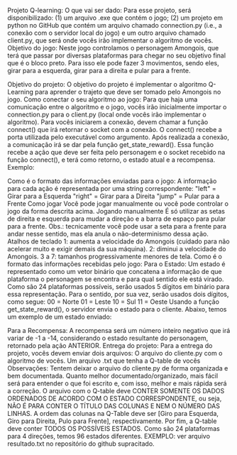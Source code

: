 Projeto Q-learning:
O que vai ser dado:
Para esse projeto, será disponibilizado: (1) um arquivo .exe que contém o jogo; (2) um projeto em python no GitHub que contém um arquivo chamado connection.py (i.e., a conexão com o servidor local do jogo) e um outro arquivo chamado client.py, que será onde vocês irão implementar o algoritmo de vocês.
Objetivo do jogo:
Neste jogo controlamos o personagem Amongois, que terá que passar por diversas plataformas para chegar no seu objetivo final que é o bloco preto. Para isso ele pode fazer 3 movimentos, sendo eles, girar para a esquerda, girar para a direita e pular para a frente.


Objetivo do projeto:
O objetivo do projeto é implementar o algoritmo Q-Learning para aprender o trajeto que deve ser tomado pelo Amongois no jogo.
Como conectar o seu algoritmo ao jogo:
Para que haja uma comunicação entre o algoritmo e o jogo, vocês irão inicialmente importar o connection.py para o client.py (local onde vocês irão implementar o algoritmo). Para vocês iniciarem a conexão, devem chamar a função connect() que irá retornar o socket com a conexão. O connect() recebe a porta utilizada pelo executável como argumento.
Após realizada a conexão, a comunicação irá se dar pela função get_state_reward(). Essa função recebe a ação que deve ser feita pelo personagem e o socket recebido na função connect(), e terá como retorno, o estado atual e a recompensa.
Exemplo:


Como é o formato das informações enviadas para o jogo:
A informação para cada ação é representada por uma string correspondente:
"left" = Girar para a Esquerda
"right" = Girar para a Direita
"jump" = Pular para a Frente
Como jogar
Você pode jogar manualmente ou você pode controlar o jogo da forma descrita acima.
Jogando manualmente
É só utilizar as setas de direita e esquerda para mudar a direção e a barra de espaço para pular para a frente.
Obs.: tecnicamente você pode usar a seta para a frente para andar nesse sentido, mas ela anula o não-determinismo dessa ação.
Atalhos de teclado
1: aumenta a velocidade do Amongois (cuidado para não acelerar muito e exigir demais da sua máquina).
2: diminui a velocidade do Amongois.
3 a 7: tamanhos progressivamente menores de tela.
Como é o formato das informações recebidas pelo jogo:
Para o Estado:
Um estado é representado como um vetor binário que concatena a informação de que plataforma o personagem se encontra e para qual sentido ele está virado. Como são 24 plataformas possíveis, serão usados 5 dígitos em binário para essa representação. Para o sentido, por sua vez, serão usados dois dígitos, como segue: 
00 = Norte
01 = Leste
10 = Sul
11 = Oeste
Usando a função get_state_reward(), o servidor envia o estado para o cliente. Abaixo, temos um exemplo de um estado enviado:

Para a Recompensa:
A recompensa será um número inteiro negativo que irá variar de -1 a -14, considerando o estado resultante do personagem, retornado pela ação ANTERIOR.
Entrega do projeto:
Para a entrega do projeto, vocês devem enviar dois arquivos:
O arquivo do cliente.py com o algoritmo de vocês.
Um arquivo .txt que tenha a Q-table de vocês
Observações:
Tentem deixar o arquivo do cliente.py de forma organizada e bem documentada. Quanto melhor documentado/organizado, mais fácil será para entender o que foi escrito e, com isso, melhor e mais rápida será a correção.
O arquivo com o Q-table deve CONTER SOMENTE OS DADOS ORDENADOS DE ACORDO COM O ESTADO CORRESPONDENTE, ou seja, NÃO É PARA CONTER O TÍTULO DAS COLUNAS E NEM O NÚMERO DAS LINHAS.
A ordem das colunas na Q-Table deve ser [Giro para Esquerda, Giro para Direita, Pulo para Frente], respectivamente.
Por fim, a Q-table deve conter TODOS OS POSSÍVEIS ESTADOS. Como são 24 plataformas para 4 direções, temos 96 estados diferentes.
EXEMPLO: ver arquivo resultado.txt no repositório do github supracitado.
